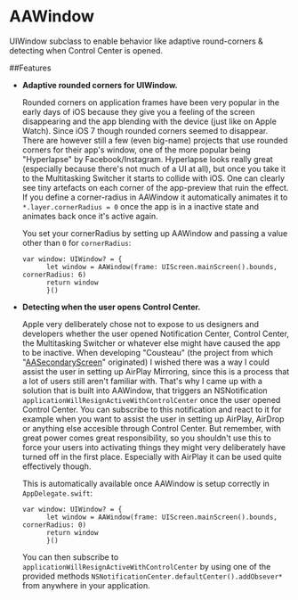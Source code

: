 # AAWindow
UIWindow subclass to enable behavior like adaptive round-corners &amp; detecting when Control Center is opened.

##Features
* **Adaptive rounded corners for UIWindow.**

  Rounded corners on application frames have been very popular in the early days of iOS because they give you a feeling of the screen disappearing and the app blending with the device (just like on Apple Watch). Since iOS 7 though rounded corners seemed to disappear. There are however still a few (even big-name) projects that use rounded corners for their app's window, one of the more popular being "Hyperlapse" by Facebook/Instagram. Hyperlapse looks really great (especially because there's not much of a UI at all), but once you take it to the Multitasking Switcher it starts to collide with iOS. One can clearly see tiny artefacts on each corner of the app-preview that ruin the effect. If you define a corner-radius in AAWindow it automatically animates it to `*.layer.cornerRadius = 0` once the app is in a inactive state and animates back once it's active again.
  
  You set your cornerRadius by setting up AAWindow and passing a value other than `0` for `cornerRadius`:
  
  ```    
  var window: UIWindow? = {
        let window = AAWindow(frame: UIScreen.mainScreen().bounds, cornerRadius: 6)
        return window
        }()
  ```
  
* **Detecting when the user opens Control Center.**

  Apple very deliberately chose not to expose to us designers and developers whether the user opened Notification Center, Control Center, the Multitasking Switcher or whatever else might have caused the app to be inactive. When developing "Cousteau" (the project from which "[AASecondaryScreen](https://github.com/aaronabentheuer/AASecondaryScreen)" originated) I wished there was a way I could assist the user in setting up AirPlay Mirroring, since this is a process that a lot of users still aren't familiar with. That's why I came up with a solution that is built into AAWindow, that triggers an NSNotification `applicationWillResignActiveWithControlCenter` once the user opened Control Center. You can subscribe to this notification and react to it for example when you want to assist the user in setting up AirPlay, AirDrop or anything else accesible through Control Center. But remember, with great power comes great responsibility, so you shouldn't use this to force your users into activating things they might very deliberately have turned off in the first place. Especially with AirPlay it can be used quite effectively though.
  
  This is automatically available once AAWindow is setup correctly in `AppDelegate.swift`:
  
  ```    
  var window: UIWindow? = {
        let window = AAWindow(frame: UIScreen.mainScreen().bounds, cornerRadius: 0)
        return window
        }()
  ```
  
  You can then subscribe to `applicationWillResignActiveWithControlCenter` by using one of the provided methods `NSNotificationCenter.defaultCenter().addObsever*` from anywhere in your application.
